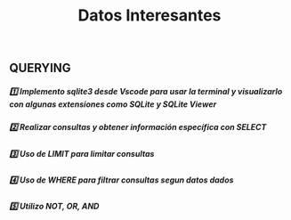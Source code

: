 <h1 align="center"> Datos Interesantes</h1>
<br>

## **QUERYING**

<h5> 1️⃣ Implemento sqlite3 desde Vscode para usar la terminal y visualizarlo con algunas extensiones como SQLite y SQLite Viewer </h5>

<h5> 2️⃣ Realizar consultas y obtener información específica con SELECT </h5>

<h5> 3️⃣ Uso de LIMIT para limitar consultas </h5>

<h5> 4️⃣ Uso de WHERE para filtrar consultas segun datos dados </h5>

<h5> 5️⃣ Utilizo NOT, OR, AND </h5>
